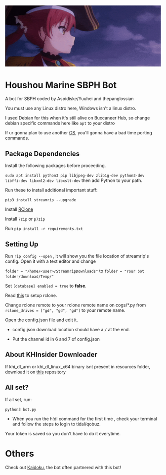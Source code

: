 ![alt text](https://github.com/Yuuhei/Houshou-Marine-SBPH-Bot/blob/main/marine-banner.gif?raw=true)

# Houshou Marine SBPH Bot
A bot for SBPH coded by Aspidiske/Yuuhei and thepanglossian

You must use any Linux distro here, Windows isn't a linux distro.

I used Debian for this when it's still alive on Buccaneer Hub, so change debian specific commands here like `apt` to your distro

If ur gonna plan to use another [OS](https://templeos.org/), you'll gonna have a bad time porting commands.

## Package Dependencies

Install the following packages before proceeding.

```sudo apt install python3 pip libjpeg-dev zlib1g-dev python3-dev libffi-dev libxml2-dev libxslt-dev```
then add Python to your path.

Run these to install additional important stuff: 

```pip3 install streamrip --upgrade```

Install [RClone](https://rclone.org/)

Install ```7zip``` or ``p7zip``

 Run ```pip install -r requirements.txt```

## Setting Up 

Run ```rip config --open``` , it will show you the file location of streamrip's config. Open it with a text editor and change

```folder = "/home/<user>/StreamripDownloads"``` to ```folder = "Your bot folder/download/Temp/"```

Set ```[database]
enabled = true``` to **false**.

Read [this](https://rclone.org/commands/rclone_config/) to setup rclone.

Change rclone remote to your rclone remote name on cogs/*.py from `rclone_drives = ["gd", "gd", "gd"]` to your remote name.

Open the config.json file and edit it.
* config.json download location should have a ```/``` at the end.

* Put the channel id in 6 and 7 of config.json

## About KHInsider Downloader

If khi_dl_arm or khi_dl_linux_x64 binary isnt present in resources folder, download it on [this](https://github.com/Sorrow446/KHInsider-Downloader) repository

## All set?
If all set, run:

```python3 bot.py```

* When you run the h!dl <link> command for the first time , check your terminal and follow the steps to login to tidal/qobuz.

Your token is saved so you don't have to do it everytime.

# Others

Check out [Kaidoku](https://github.com/Yuuhei/Kaidoku), the bot often partnered with this bot!
